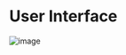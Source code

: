 # User Interface

![image](https://github.com/user-attachments/assets/ad24cf78-70e5-4551-a7b9-9c1b0e1b84b4)
